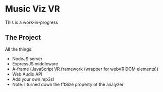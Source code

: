 Music Viz VR
=========================

This is a work-in-progress


The Project
------------

All the things:
- NodeJS server
- ExpressJS middleware
- A-frame (JavaScript VR framework (wrapper for webVR DOM elements))
- Web Audio API
- Add your own mp3s!
- Note: I turned down the fftSize property of the analyzer

